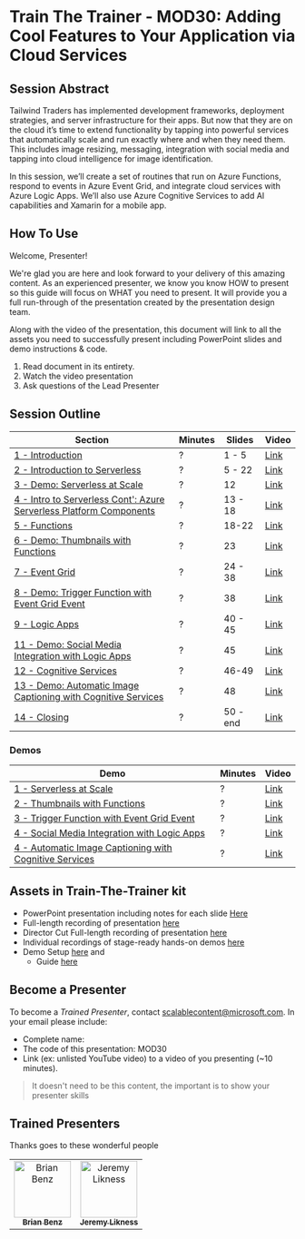 # Train The Trainer - MOD30: Adding Cool Features to Your Application via Cloud Services

## Session Abstract

Tailwind Traders has implemented development frameworks, deployment strategies, and server infrastructure for their apps. But now that they are on the cloud it’s time to extend functionality by tapping into powerful services that automatically scale and run exactly where and when they need them. This includes image resizing, messaging, integration with social media and tapping into cloud intelligence for image identification.

In this session, we’ll create a set of routines that run on Azure Functions, respond to events in Azure Event Grid, and integrate cloud services with Azure Logic Apps. We’ll also use Azure Cognitive Services to add AI capabilities and Xamarin for a mobile app.

## How To Use

Welcome, Presenter!

We're glad you are here and look forward to your delivery of this amazing content. As an experienced presenter, we know you know HOW to present so this guide will focus on WHAT you need to present. It will provide you a full run-through of the presentation created by the presentation design team.

Along with the video of the presentation, this document will link to all the assets you need to successfully present including PowerPoint slides and demo instructions &
code.

1. Read document in its entirety.
2. Watch the video presentation
3. Ask questions of the Lead Presenter

## Session Outline

| Section  | Minutes | Slides | Video |
|----------|----------|-------|-----|
|[1 - Introduction](README.md)| ? | 1 - 5 | [Link](https://globaleventcdn.blob.core.windows.net/assets/ops/ops20/video/02_Presentation_Section_One.mp4)
|[2 - Introduction to Serverless](README.md)| ? | 5 - 22 |[Link](tbd.mp4)
|[3 - Demo: Serverless at Scale](README.md)| ? | 12 |[Link](tbd.mp4)
|[4 - Intro to Serverless Cont': Azure Serverless Platform Components](tbd.md)| ? | 13 - 18 |[Link](tbd.mp4)
|[5 - Functions](README.md)| ? | 18-22 |[Link](tbd.mp4)
|[6 - Demo: Thumbnails with Functions](README.md)| ? | 23 |[Link](tbd.mp4)
|[7 - Event Grid](slides/section/03/README.md)| ? | 24 - 38 |[Link](tbd.mp4)
|[8 - Demo: Trigger Function with Event Grid Event](README.md)|?| 38 |[Link](tbd.mp4)
|[9 - Logic Apps](README.md)| ? | 40 - 45  |[Link]()
|[11 - Demo: Social Media Integration with Logic Apps](README.md)| ? | 45 |[Link](tbd.mp4)
|[12 - Cognitive Services](README.md)| ? | 46-49 |[Link](tbd.mp4)
|[13 - Demo: Automatic Image Captioning with Cognitive Services](README.md)| ? | 48 |[Link](tbd.mp4)
|[14 - Closing](README.md)| ? | 50 - end |[Link](tbd.mp4)

### Demos

| Demo  | Minutes | Video |
|----------|----------|-------|
|[1 - Serverless at Scale](demos.md#demo-1-serverless-for-elastic-scale)|?  |[Link](https://globaleventcdn.blob.core.windows.net/assets/mod/mod30/MOD30_Demo1.mp4)
|[2 - Thumbnails with Functions](demos.md#demo-2-thumbnails-with-functions)|?   |[Link](https://globaleventcdn.blob.core.windows.net/assets/mod/mod30/MOD30_Demo2.mp4)
|[3 - Trigger Function with Event Grid Event ](demos.md#demo-3-trigger-function-with-event-grid-event)|?    |[Link](https://coming.soon)
|[4 - Social Media Integration with Logic Apps ](demos.md#demo-4-social-media-integration-with-logic-apps)|?    |[Link](https://coming.soon)
|[4 - Automatic Image Captioning with Cognitive Services](demos.md#demo-4-automatic-image-captioning-with-logic-apps)|? |[Link](https://coming.soon)

## Assets in Train-The-Trainer kit

- PowerPoint presentation including notes for each slide [Here](https://#)
- Full-length recording of presentation [here](https://#)
- Director Cut Full-length recording of presentation [here](https://#)
- Individual recordings of stage-ready hands-on demos [here](https://#)
- Demo Setup [here](Setup.md) and
  - Guide [here](Demos.md)

## Become a Presenter

To become a *Trained Presenter*, contact [scalablecontent@microsoft.com](mailto:scalablecontent@microsoft.com). In your email please include:

- Complete name:
- The code of this presentation: MOD30
- Link (ex: unlisted YouTube video) to a video of you presenting (~10 minutes).

> It doesn't need to be this content, the important is to show your presenter skills

## Trained Presenters

Thanks goes to these wonderful people

<!-- ALL-CONTRIBUTORS-LIST:START - Do not remove or modify this section -->
<!-- prettier-ignore -->

<table>
<tr>
    <td align="center"><a href="https://medium.com/@bbenz">
        <img src="https://avatars2.githubusercontent.com/u/2809036?s=400&v=4" width="100px;" alt="Brian Benz"/><br />
        <sub><b>Brian Benz</b></sub></a><br />
            <!-- <a href="https://github.com/neilpeterson/ignite-tour-fy20/commits?author=fboucher" title="talk">📢</a>
            <a href="https://github.com/neilpeterson/ignite-tour-fy20/commits?author=fboucher" title="Documentation">📖</a>  -->
    </td>
    <td align="center"><a href="https://blog.jeremylikness.com/">
        <img src="https://avatars0.githubusercontent.com/u/5479675?s=400&v=4" width="100px;" alt="Jeremy Likness"/><br />
        <sub><b>Jeremy Likness</b></sub></a><br />
            <!-- <a href="https://github.com/neilpeterson/ignite-tour-fy20/commits?author=neilpeterson" title="talk">🎨</a>
            <a href="https://github.com/neilpeterson/ignite-tour-fy20/commits?author=neilpeterson" title="design">📖</a>  -->
    </td>
</tr></table>

<!-- ALL-CONTRIBUTORS-LIST:END -->